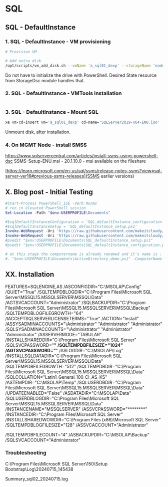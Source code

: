 # SQL

## SQL - DefaultInstance

### 1. SQL - DefaultInstance -  VM provisioning

```bash
# Provision VM

# Add extra disk
/opt/scripts/vm_add_disk.sh --vmName 'a_sql01_dexp' --storageName 'node4_hdd_sdc_lsi' --diskName 'a_sql01_dexp_SDrive' --deviceId 4 --diskGB 10  --description 'a_sql01_dexp_SdataDrive'
```

Do not have to initialize the drive with PowerShell. Desired State resource from StorageDsc module handles that.


### 2. SQL - DefaultInstance - VMTools installation

```

```

### 3. SQL - DefaultInstance - Mount SQL

```bash
xe vm-cd-insert vm='a_sql01_dexp' cd-name='SQLServer2019-x64-ENU.iso'
```

Unmount disk, after installation.


### 4. On MGMT Node - install SMSS

https://www.sqlservercentral.com/articles/install-ssms-using-powershell-dsc
SSMS-Setup-ENU.msi - 20.1.10.0 - msi available on the fileshare

[https://learn.microsoft.com/en-us/sql/ssms/release-notes-ssms?view=sql-server-ver16#previous-ssms-releases](SSMS earlier versions)

## X. Blog post - Initial Testing

```powershell
#Start-Process PowerShell_ISE -Verb RunAs
# run in elevated PowerShell session
Set-Location -Path "$env:USERPROFILE\Documents"

#$sqlDefaultInstanceConfiguration = 'SQL_defaultInstance_configuration.ps1'
#$sqlDefaultInstanceSetup = 'SQL_defaultInstance_setup.ps1'
Invoke-WebRequest -Uri 'https://raw.githubusercontent.com/makeitcloudy/HomeLab/feature/007_DesiredStateConfiguration/009_SQL/SQL_defaultInstance_configuration.ps1' -OutFile "$env:USERPROFILE\Documents\SQL_defaultInstance_configuration.ps1" -Verbose
Invoke-WebRequest -Uri 'https://raw.githubusercontent.com/makeitcloudy/HomeLab/feature/007_DesiredStateConfiguration/009_SQL/SQL_defaultInstance_setup.ps1' -OutFile "$env:USERPROFILE\Documents\SQL_defaultInstance_setup.ps1" -Verbose
#psedit "$env:USERPROFILE\Documents\SQL_defaultInstance_setup.ps1"
#psedit "$env:USERPROFILE\Documents\SQL_defaultInstance_configuration.ps1"

# at this stage the computername is already renamed and it's name is : dc01
#. "$env:USERPROFILE\Documents\ActiveDirectory_demo.ps1" -ComputerName $env:Computername
```


## XX. Installation

FEATURES=SQLENGINE,AS /ASCONFIGDIR="C:\MSOLAP\Config" /QUIET="True" 
/SQLTEMPDBLOGDIR="C:\Program Files\Microsoft SQL Server\MSSQL15.MSSQLSERVER\MSSQL\Data" 
/AGTSVCACCOUNT="Administrator" 
/SQLBACKUPDIR="C:\Program Files\Microsoft SQL Server\MSSQL15.MSSQLSERVER\MSSQL\Backup" 
/SQLTEMPDBLOGFILEGROWTH="64" 
/IACCEPTSQLSERVERLICENSETERMS="True" 
/ACTION="Install" 
/ASSYSADMINACCOUNTS="\Administrator" "Administrator" "Administrator" 
/SQLSYSADMINACCOUNTS="\Administrator" "Administrator" "Administrator" 
/ASSERVERMODE="TABULAR" 
/INSTALLSHAREDDIR="C:\Program Files\Microsoft SQL Server" 
/SQLSVCPASSWORD="********" 
/SQLTEMPDBFILESIZE="1024" 
/AGTSVCPASSWORD="********" 
/ASLOGDIR="C:\MSOLAP\Log" 
/INSTALLSQLDATADIR="C:\Program Files\Microsoft SQL Server\MSSQL15.MSSQLSERVER\MSSQL\Data" 
/SQLTEMPDBFILEGROWTH="512" 
/SQLTEMPDBDIR="C:\Program Files\Microsoft SQL Server\MSSQL15.MSSQLSERVER\MSSQL\Data" 
/SQLCOLLATION="Latin1_General_100_CI_AS_KS" 
/ASTEMPDIR="C:\MSOLAP\Temp" 
/SQLUSERDBDIR="C:\Program Files\Microsoft SQL Server\MSSQL15.MSSQLSERVER\MSSQL\Data" 
/UPDATEENABLED="False" 
/ASDATADIR="C:\MSOLAP\Data" 
/SQLUSERDBLOGDIR="C:\Program Files\Microsoft SQL Server\MSSQL15.MSSQLSERVER\MSSQL\Data" 
/INSTANCENAME="MSSQLSERVER" 
/ASSVCPASSWORD="********" 
/INSTANCEDIR="C:\Program Files\Microsoft SQL Server" 
/INSTALLSHAREDWOWDIR="C:\Program Files (x86)\Microsoft SQL Server" 
/SQLTEMPDBLOGFILESIZE="128" 
/ASSVCACCOUNT="Administrator" 

/SQLTEMPDBFILECOUNT="4" 
/ASBACKUPDIR="C:\MSOLAP\Backup" 
/SQLSVCACCOUNT="Administrator"


### Troubleshooting 

C:\Program Files\Microsoft SQL Server\150\Setup Bootstrap\Log\20240715_145438

Summary_sql02_20240715.log